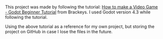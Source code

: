 This project was made by following the tutorial: [How to make a Video Game - Godot Beginner Tutorial](https://www.youtube.com/watch?v=LOhfqjmasi0) from Brackeys. I used Godot version 4.3 while following the tutorial.

Using the above tutorial as a reference for my own project, but storing the project on GitHub in case I lose the files in the future.
